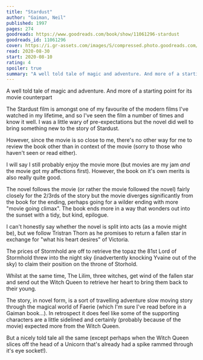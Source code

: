 ```yaml
---
title: "Stardust"
author: "Gaiman, Neil"
published: 1997
pages: 274
goodreads: https://www.goodreads.com/book/show/11061296-stardust
goodreads_id: 11061296
cover: https://i.gr-assets.com/images/S/compressed.photo.goodreads.com/books/1401613067l/11061296.jpg
read: 2020-08-30
start: 2020-08-10
rating: 4
spoiler: true
summary: "A well told tale of magic and adventure. And more of a starting point for its movie counterpart"
---
```


A well told tale of magic and adventure. And more of a starting point for its movie counterpart

The Stardust film is amongst one of my favourite of the modern films I've watched in my lifetime, and so I've seen the film a number of times and know it well. I was a little wary of pre-expectations but the novel did well to bring something new to the story of Stardust.

However, since the movie is so close to me, there's no other way for me to review the book other than in context of the movie (sorry to those who haven't seen or read either).

I will say I still probably enjoy the movie more (but movies are my jam _and_ the movie got my affections first). However, the book on it's own merits is also really quite good.

The novel follows the movie (or rather the movie followed the novel) fairly closely for the 2/3rds of the story but the movie diverges significantly from the book for the ending, perhaps going for a wilder ending with more "movie going climax". The book ends more in a way that wonders out into the sunset with a tidy, but kind, epilogue.

I can't honestly say whether the novel is split into acts (as a movie might be), but we follow Tristran Thorn as he promises to return a fallen star in exchange for "what his heart desires" of Victoria.

The prices of Stormhold are off to retrieve the topaz the 81st Lord of Stormhold threw into the night sky (inadvertently knocking Yvaine out of the sky) to claim their position on the throne of Storhold.

Whilst at the same time, The Lilim, three witches, get wind of the fallen star and send out the Witch Queen to retrieve her heart to bring them back to their young.

The story, in novel form, is a sort of travelling adventure slow moving story through the magical world of Faerie (which I'm sure I've read before in a Gaiman book…). In retrospect it does feel like some of the supporting characters are a little sidelined and certainly (probably because of the movie) expected more from the Witch Queen.

But a nicely told tale all the same (except perhaps when the Witch Queen slices off the head of a Unicorn that's already had a spike rammed through it's eye socket!).
